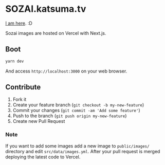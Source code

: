 # SOZAI.katsuma.tv

[I am here](https://sozai.katsuma.tv). :D

Sozai images are hosted on Vercel with Next.js.


## Boot

```sh
yarn dev
```

And access `http://localhost:3000` on your web browser.


## Contribute

1. Fork it
2. Create your feature branch (`git checkout -b my-new-feature`)
3. Commit your changes (`git commit -am 'Add some feature'`)
4. Push to the branch (`git push origin my-new-feature`)
5. Create new Pull Request

### Note

If you want to add some images add a new image to `public/images/` directory and edit `src/data/images.yml`.
After your pull request is merged deploying the latest code to Vercel.
